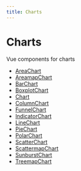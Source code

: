 ```yaml
---
title: Charts
---
```


# Charts

Vue components for charts

- [AreaChart](class.AreaChart.md)
- [AreamapChart](class.AreamapChart.md) <Badge type="beta" text="Beta" />
- [BarChart](class.BarChart.md)
- [BoxplotChart](class.BoxplotChart.md) <Badge type="beta" text="Beta" />
- [Chart](class.Chart.md)
- [ColumnChart](class.ColumnChart.md)
- [FunnelChart](class.FunnelChart.md)
- [IndicatorChart](class.IndicatorChart.md)
- [LineChart](class.LineChart.md)
- [PieChart](class.PieChart.md)
- [PolarChart](class.PolarChart.md)
- [ScatterChart](class.ScatterChart.md)
- [ScattermapChart](class.ScattermapChart.md) <Badge type="beta" text="Beta" />
- [SunburstChart](class.SunburstChart.md) <Badge type="beta" text="Beta" />
- [TreemapChart](class.TreemapChart.md)
